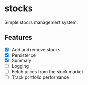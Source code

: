 # stocks
Simple stocks management system.

## Features
- [x] Add and remove stocks
- [x] Persistence 
- [x] Summary
- [ ] Logging
- [ ] Fetch prices from the stock market
- [ ] Track portfolio performance
